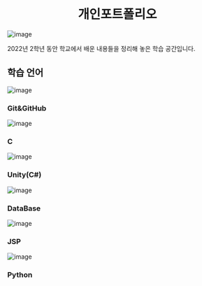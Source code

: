<h1 align="center">개인포트폴리오</h1>

![image](https://user-images.githubusercontent.com/101855570/204324921-dab98dec-ef2e-498f-a638-ecc784c709e5.png)
<p>
  2022년 2학년 동안 학교에서 배운 내용들을 정리해 놓은 학습 공간입니다.
</p>

## 학습 언어
![image](https://user-images.githubusercontent.com/101855570/204326492-46841cca-9c68-4ee2-826e-9ec7d8cf3863.png)<h3>Git&GitHub</h3>
![image](https://user-images.githubusercontent.com/101855570/204325715-9320535f-58e1-4e5d-98bc-8ce679cefe8a.png)<h3>C</h3>
![image](https://user-images.githubusercontent.com/101855570/201517984-2d923b6f-315e-46eb-af18-22021f3f781a.png)<h3>Unity(C#)</h3>
![image](https://user-images.githubusercontent.com/101855570/201518421-f1a857e5-5fee-45c1-aaa0-c302613b1de4.png)<h3>DataBase</h3>
![image](https://user-images.githubusercontent.com/101855570/204325886-5456842e-368d-4381-abd1-8d43b87c2df3.png)<h3>JSP</h3>
![image](https://user-images.githubusercontent.com/101855570/204325957-b662b894-6107-44c3-980a-e25c346b367b.png)<h3>Python</h3>


